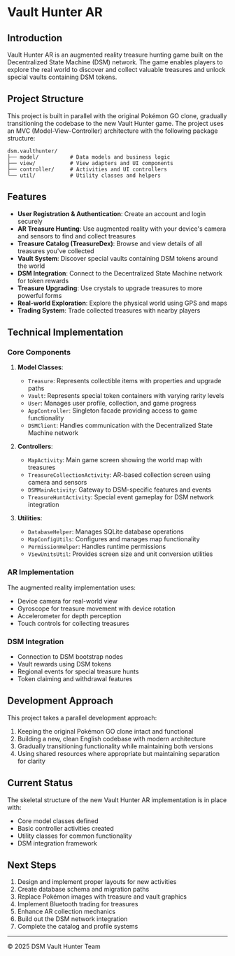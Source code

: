 # Vault Hunter AR

## Introduction

Vault Hunter AR is an augmented reality treasure hunting game built on the Decentralized State Machine (DSM) network. The game enables players to explore the real world to discover and collect valuable treasures and unlock special vaults containing DSM tokens.

## Project Structure

This project is built in parallel with the original Pokémon GO clone, gradually transitioning the codebase to the new Vault Hunter game. The project uses an MVC (Model-View-Controller) architecture with the following package structure:

```
dsm.vaulthunter/
├── model/          # Data models and business logic
├── view/           # View adapters and UI components
├── controller/     # Activities and UI controllers
└── util/           # Utility classes and helpers
```

## Features

* **User Registration & Authentication**: Create an account and login securely
* **AR Treasure Hunting**: Use augmented reality with your device's camera and sensors to find and collect treasures
* **Treasure Catalog (TreasureDex)**: Browse and view details of all treasures you've collected
* **Vault System**: Discover special vaults containing DSM tokens around the world
* **DSM Integration**: Connect to the Decentralized State Machine network for token rewards
* **Treasure Upgrading**: Use crystals to upgrade treasures to more powerful forms
* **Real-world Exploration**: Explore the physical world using GPS and maps
* **Trading System**: Trade collected treasures with nearby players

## Technical Implementation

### Core Components

1. **Model Classes**:
   - `Treasure`: Represents collectible items with properties and upgrade paths
   - `Vault`: Represents special token containers with varying rarity levels
   - `User`: Manages user profile, collection, and game progress
   - `AppController`: Singleton facade providing access to game functionality
   - `DSMClient`: Handles communication with the Decentralized State Machine network

2. **Controllers**:
   - `MapActivity`: Main game screen showing the world map with treasures
   - `TreasureCollectionActivity`: AR-based collection screen using camera and sensors
   - `DSMMainActivity`: Gateway to DSM-specific features and events
   - `TreasureHuntActivity`: Special event gameplay for DSM network integration

3. **Utilities**:
   - `DatabaseHelper`: Manages SQLite database operations
   - `MapConfigUtils`: Configures and manages map functionality
   - `PermissionHelper`: Handles runtime permissions
   - `ViewUnitsUtil`: Provides screen size and unit conversion utilities

### AR Implementation

The augmented reality implementation uses:
- Device camera for real-world view
- Gyroscope for treasure movement with device rotation
- Accelerometer for depth perception
- Touch controls for collecting treasures

### DSM Integration

- Connection to DSM bootstrap nodes
- Vault rewards using DSM tokens
- Regional events for special treasure hunts
- Token claiming and withdrawal features

## Development Approach

This project takes a parallel development approach:
1. Keeping the original Pokémon GO clone intact and functional
2. Building a new, clean English codebase with modern architecture
3. Gradually transitioning functionality while maintaining both versions
4. Using shared resources where appropriate but maintaining separation for clarity

## Current Status

The skeletal structure of the new Vault Hunter AR implementation is in place with:
- Core model classes defined
- Basic controller activities created
- Utility classes for common functionality
- DSM integration framework

## Next Steps

1. Design and implement proper layouts for new activities
2. Create database schema and migration paths
3. Replace Pokémon images with treasure and vault graphics
4. Implement Bluetooth trading for treasures
5. Enhance AR collection mechanics
6. Build out the DSM network integration
7. Complete the catalog and profile systems

---

© 2025 DSM Vault Hunter Team